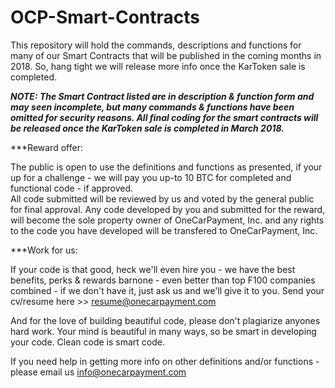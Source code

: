 # OCP-Smart-Contracts

This repository will hold the commands, descriptions and functions for many of our Smart Contracts that will be published in the coming months in 2018. So, hang tight we will release more info once the KarToken sale is completed.

***NOTE: 
The Smart Contract listed are in description & function form and may seen incomplete, but many commands & functions have been omitted for security reasons. All final coding for the smart contracts will be released once the KarToken sale is completed in March 2018.***

***Reward offer:

The public is open to use the definitions and functions as presented, if your up for a challenge - we will pay you up-to 10 BTC for completed and functional code - if approved.  
All code submitted will be reviewed by us and voted by the general public for final approval. 
Any code developed by you and submitted for the reward, will become the sole property owner of OneCarPayment, Inc. and any rights to the code you have developed will be transfered to OneCarPayment, Inc.  

***Work for us:

If your code is that good, heck we'll even hire you - we have the best benefits, perks & rewards barnone - even better than top F100 companies combined - if we don't have it, just ask us and we'll give it to you. 
Send your cv/resume here >> resume@onecarpayment.com

And for the love of building beautiful code, please don't plagiarize anyones hard work. 
Your mind is beautiful in many ways, so be smart in developing your code.
Clean code is smart code.

If you need help in getting more info on other definitions and/or functions - please email us info@onecarpayment.com
